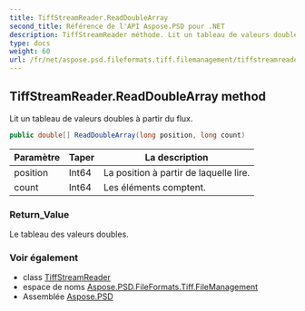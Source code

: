 ```yaml
---
title: TiffStreamReader.ReadDoubleArray
second_title: Référence de l'API Aspose.PSD pour .NET
description: TiffStreamReader méthode. Lit un tableau de valeurs doubles à partir du flux.
type: docs
weight: 60
url: /fr/net/aspose.psd.fileformats.tiff.filemanagement/tiffstreamreader/readdoublearray/
---
```

## TiffStreamReader.ReadDoubleArray method

Lit un tableau de valeurs doubles à partir du flux.

```csharp
public double[] ReadDoubleArray(long position, long count)
```

| Paramètre | Taper | La description |
| --- | --- | --- |
| position | Int64 | La position à partir de laquelle lire. |
| count | Int64 | Les éléments comptent. |

### Return_Value

Le tableau des valeurs doubles.

### Voir également

* class [TiffStreamReader](../)
* espace de noms [Aspose.PSD.FileFormats.Tiff.FileManagement](../../tiffstreamreader/)
* Assemblée [Aspose.PSD](../../../)


